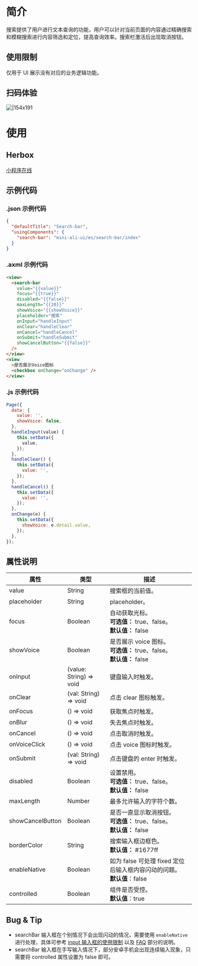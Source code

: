 # 简介

搜索提供了用户进行文本查询的功能，用户可以针对当前页面的内容通过精确搜索和模糊搜索进行内容筛选和定位，提高查询效率。搜索栏激活后出现取消按钮。

## 使用限制

仅用于 UI 展示没有对应的业务逻辑功能。

## 扫码体验

![|154x191](https://mdn.alipayobjects.com/afts/img/A*cFR6T6YDzqIAAAAAAAAAAABkAa8wAA/original?bz=openpt_doc&t=ygcRtsAdl4OZ4KWbaCFW8QAAAABkMK8AAAAA#align=left&display=inline&height=191&margin=%5Bobject%20Object%5D&originHeight=191&originWidth=154&status=done&style=none&width=154)

# 使用

## Herbox

[小程序在线](https://herbox-embed.alipay.com/s/doc-aliui-search-bar?theme=light&previewZoom=75&chInfo=openhome-doc)

## 示例代码

### .json 示例代码

```json
{
  "defaultTitle": "Search-bar",
  "usingComponents": {
    "search-bar": "mini-ali-ui/es/search-bar/index"
  }
}
```

### .axml 示例代码

```html
<view>
  <search-bar
    value="{{value}}"
    focus="{{true}}"
    disabled="{{false}}"
    maxLength="{{20}}"
    showVoice="{{showVoice}}"
    placeholder="搜索"
    onInput="handleInput"
    onClear="handleClear"
    onCancel="handleCancel"
    onSubmit="handleSubmit"
    showCancelButton="{{false}}"
  />
</view>
<view
  >是否展示Voice图标
  <checkbox onChange="onChange" />
</view>
```

### .js 示例代码

```javascript
Page({
  data: {
    value: '',
    showVoice: false,
  },
  handleInput(value) {
    this.setData({
      value,
    });
  },
  handleClear() {
    this.setData({
      value: '',
    });
  },
  handleCancel() {
    this.setData({
      value: '',
    });
  },
  onChange(e) {
    this.setData({
      showVoice: e.detail.value,
    });
  },
});
```

## 属性说明

| **属性** | **类型** | **描述** |
| --- | --- | --- |
| value | String | 搜索框的当前值。 |
| placeholder | String | placeholder。 |
| focus | Boolean | 自动获取光标。<br />**可选值：** true、false。<br />**默认值：** false |
| showVoice | Boolean | 是否展示 voice 图标。<br />**可选值：** true、false。<br />**默认值：** false |
| onInput | (value: String) => void | 键盘输入时触发。 |
| onClear | (val: String) => void | 点击 clear 图标触发。 |
| onFocus | () => void | 获取焦点时触发。 |
| onBlur | () => void | 失去焦点时触发。 |
| onCancel | () => void | 点击取消时触发。 |
| onVoiceClick | () => void | 点击 voice 图标时触发。 |
| onSubmit | (val: String) => void | 点击键盘的 enter 时触发。 |
| disabled | Boolean | 设置禁用。<br />**可选值：** true、false。<br />**默认值：** false |
| maxLength | Number | 最多允许输入的字符个数。 |
| showCancelButton | Boolean | 是否一直显示取消按钮。<br />**可选值：** true、false。<br />**默认值：** false |
| borderColor | String | 搜索输入框边框色。<br />**默认值：** #1677ff |
| enableNative | Boolean | 如为 false 可处理 fixed 定位后输入框内容闪动的问题。<br />**默认值**：false |
| controlled | Boolean | 组件是否受控。<br />**默认值**：true |

## Bug & Tip

- searchBar 输入框在个别情况下会出现闪动的情况，需要使用 `enableNative` 进行处理，具体可参考 [input 输入框的使用限制](https://opendocs.alipay.com/mini/component/input#%E4%BD%BF%E7%94%A8%E9%99%90%E5%88%B6) 以及 [FAQ](https://opendocs.alipay.com/mini/component/input#FAQ) 部分的说明。<br />
- searchBar 输入框在手写输入情况下，部分安卓手机会出现连续输入现象，只需要将 controlled 属性设置为 false 即可。<br />
